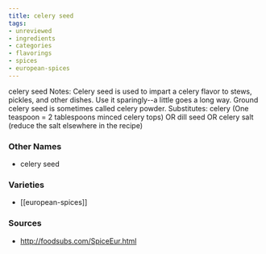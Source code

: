 ```yaml
---
title: celery seed
tags:
- unreviewed
- ingredients
- categories
- flavorings
- spices
- european-spices
---
```

celery seed Notes: Celery seed is used to impart a celery flavor to stews, pickles, and other dishes. Use it sparingly--a little goes a long way. Ground celery seed is sometimes called celery powder. Substitutes: celery (One teaspoon = 2 tablespoons minced celery tops) OR dill seed OR celery salt (reduce the salt elsewhere in the recipe)

### Other Names

* celery seed

### Varieties

* [[european-spices]]

### Sources
* http://foodsubs.com/SpiceEur.html
